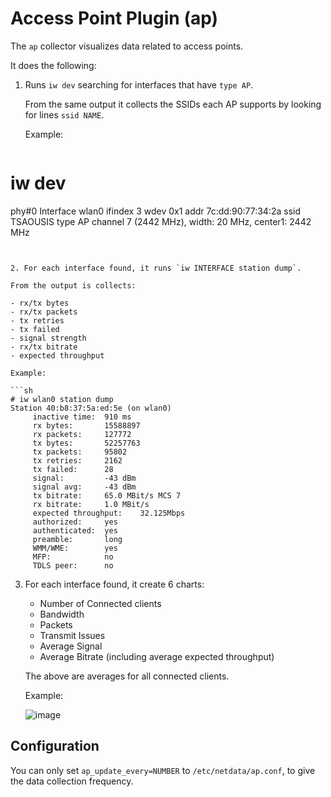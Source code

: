 # Access Point Plugin (ap)

The `ap` collector visualizes data related to access points.

It does the following:

1. Runs `iw dev` searching for interfaces that have `type AP`.

   From the same output it collects the SSIDs each AP supports by looking for lines `ssid NAME`.

   Example:
   ```sh
# iw dev
phy#0
        Interface wlan0
                ifindex 3
                wdev 0x1
                addr 7c:dd:90:77:34:2a
                ssid TSAOUSIS
                type AP
                channel 7 (2442 MHz), width: 20 MHz, center1: 2442 MHz
   ```


2. For each interface found, it runs `iw INTERFACE station dump`.

   From the output is collects:

   - rx/tx bytes
   - rx/tx packets
   - tx retries
   - tx failed
   - signal strength
   - rx/tx bitrate
   - expected throughput

   Example:

   ```sh
# iw wlan0 station dump
Station 40:b8:37:5a:ed:5e (on wlan0)
        inactive time:  910 ms
        rx bytes:       15588897
        rx packets:     127772
        tx bytes:       52257763
        tx packets:     95802
        tx retries:     2162
        tx failed:      28
        signal:         -43 dBm
        signal avg:     -43 dBm
        tx bitrate:     65.0 MBit/s MCS 7
        rx bitrate:     1.0 MBit/s
        expected throughput:    32.125Mbps
        authorized:     yes
        authenticated:  yes
        preamble:       long
        WMM/WME:        yes
        MFP:            no
        TDLS peer:      no
   ```

3. For each interface found, it create 6 charts:

   - Number of Connected clients
   - Bandwidth
   - Packets
   - Transmit Issues
   - Average Signal
   - Average Bitrate (including average expected throughput)

   The above are averages for all connected clients.

   Example:

   ![image](https://cloud.githubusercontent.com/assets/2662304/12377654/9f566e88-bd2d-11e5-855a-e0ba96b8fd98.png)

## Configuration

You can only set `ap_update_every=NUMBER` to `/etc/netdata/ap.conf`, to give the data collection frequency.
